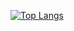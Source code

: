 [![Top Langs](https://github-readme-stats.vercel.app/api/top-langs/?username=IlyaNyrkov&layout=demo&hide=CMake)](https://github.com/anuraghazra/github-readme-stats)
